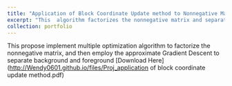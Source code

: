 ```yaml
---
title: "Application of Block Coordinate Update method to Nonnegative Matrix Decomposition"
excerpt: "This  algorithm factorizes the nonnegative matrix and separate background and foreground<br/><img src='/images/alg.png'>"
collection: portfolio
---
```

This propose implement multiple optimization algorithm to factorize the nonnegative matrix, and then employ the approximate Gradient
Descent to separate background and foreground
[Download Here](http://Wendy0601.github.io/files/Proj_application of block coordinate update method.pdf)
